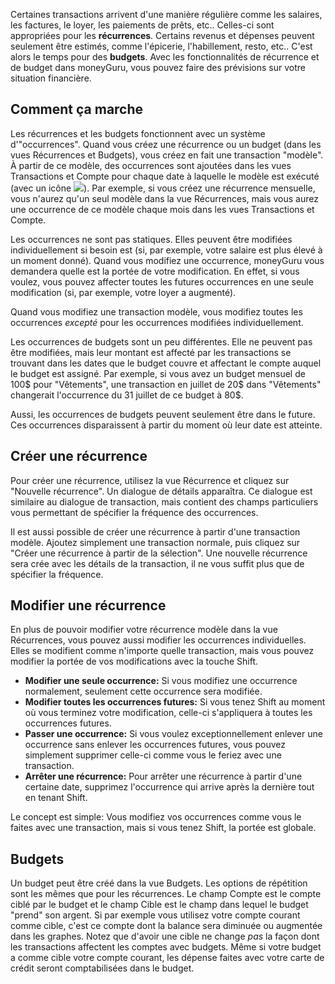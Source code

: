 Certaines transactions arrivent d'une manière régulière comme les salaires, les factures, le loyer, les paiements de prêts, etc.. Celles-ci sont appropriées pour les **récurrences**. Certains revenus et dépenses peuvent seulement être estimés, comme l'épicerie, l'habillement, resto, etc.. C'est alors le temps pour des **budgets**. Avec les fonctionnalités de récurrence et de budget dans moneyGuru, vous pouvez faire des prévisions sur votre situation financière.

Comment ça marche
-----

Les récurrences et les budgets fonctionnent avec un système d'"occurrences". Quand vous créez une récurrence ou un budget (dans les vues Récurrences et Budgets), vous créez en fait une transaction "modèle". À partir de ce modèle, des occurrences sont ajoutées dans les vues Transactions et Compte pour chaque date à laquelle le modèle est exécuté (avec un icône ![](images/clock.png)). Par exemple, si vous créez une récurrence mensuelle, vous n'aurez qu'un seul modèle dans la vue Récurrences, mais vous aurez une occurrence de ce modèle chaque mois dans les vues Transactions et Compte.

Les occurrences ne sont pas statiques. Elles peuvent être modifiées individuellement si besoin est (si, par exemple, votre salaire est plus élevé à un moment donné). Quand vous modifiez une occurrence, moneyGuru vous demandera quelle est la portée de votre modification. En effet, si vous voulez, vous pouvez affecter toutes les futures occurrences en une seule modification (si, par exemple, votre loyer a augmenté).

Quand vous modifiez une transaction modèle, vous modifiez toutes les occurrences *excepté* pour les occurrences modifiées individuellement.

Les occurrences de budgets sont un peu différentes. Elle ne peuvent pas être modifiées, mais leur montant est affecté par les transactions se trouvant dans les dates que le budget couvre et affectant le compte auquel le budget est assigné. Par exemple, si vous avez un budget mensuel de 100$ pour "Vêtements", une transaction en juillet de 20$ dans "Vêtements" changerait l'occurrence du 31 juillet de ce budget à 80$.

Aussi, les occurrences de budgets peuvent seulement être dans le future. Ces occurrences disparaissent à partir du moment où leur date est atteinte.

Créer une récurrence
-----

Pour créer une récurrence, utilisez la vue Récurrence et cliquez sur "Nouvelle récurrence". Un dialogue de détails apparaîtra. Ce dialogue est similaire au dialogue de transaction, mais contient des champs particuliers vous permettant de spécifier la fréquence des occurrences.

Il est aussi possible de créer une récurrence à partir d'une transaction modèle. Ajoutez simplement une transaction normale, puis cliquez sur "Créer une récurrence à partir de la sélection". Une nouvelle récurrence sera crée avec les détails de la transaction, il ne vous suffit plus que de spécifier la fréquence.

Modifier une récurrence
-----

En plus de pouvoir modifier votre récurrence modèle dans la vue Récurrences, vous pouvez aussi modifier les occurrences individuelles. Elles se modifient comme n'importe quelle transaction, mais vous pouvez modifier la portée de vos modifications avec la touche Shift.

* **Modifier une seule occurrence:** Si vous modifiez une occurrence normalement, seulement cette occurrence sera modifiée.
* **Modifier toutes les occurrences futures:** Si vous tenez Shift au moment où vous terminez votre modification, celle-ci s'appliquera à toutes les occurrences futures.
* **Passer une occurrence:** Si vous voulez exceptionnellement enlever une occurrence sans enlever les occurrences futures, vous pouvez simplement supprimer celle-ci comme vous le feriez avec une transaction.
* **Arrêter une récurrence:** Pour arrêter une récurrence à partir d'une certaine date, supprimez l'occurrence qui arrive après la dernière tout en tenant Shift.

Le concept est simple: Vous modifiez vos occurrences comme vous le faites avec une transaction, mais si vous tenez Shift, la portée est globale.

Budgets
-----

Un budget peut être créé dans la vue Budgets. Les options de répétition sont les mêmes que pour les récurrences. Le champ Compte est le compte ciblé par le budget et le champ Cible est le champ dans lequel le budget "prend" son argent. Si par exemple vous utilisez votre compte courant comme cible, c'est ce compte dont la balance sera diminuée ou augmentée dans les graphes. Notez que d'avoir une cible ne change *pas* la façon dont les transactions affectent les comptes avec budgets. Même si votre budget a comme cible votre compte courant, les dépense faites avec votre carte de crédit seront comptabilisées dans le budget.